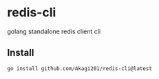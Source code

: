 # redis-cli

golang standalone redis client cli

## Install

```Bash
go install github.com/Akagi201/redis-cli@latest
```